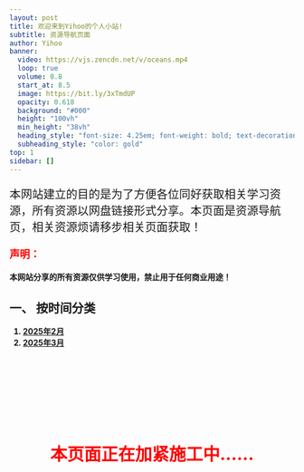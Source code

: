 ```yaml
---
layout: post
title: 欢迎来到Yihoo的个人小站!
subtitle: 资源导航页面
author: Yihoo
banner:
  video: https://vjs.zencdn.net/v/oceans.mp4
  loop: true
  volume: 0.8
  start_at: 8.5
  image: https://bit.ly/3xTmdUP
  opacity: 0.618
  background: "#000"
  height: "100vh"
  min_height: "38vh"
  heading_style: "font-size: 4.25em; font-weight: bold; text-decoration: underline"
  subheading_style: "color: gold"
top: 1
sidebar: []
---
```

<p style="font-size: 20px;">本网站建立的目的是为了方便各位同好获取相关学习资源，所有资源以网盘链接形式分享。本页面是资源导航页，相关资源烦请移步相关页面获取！</p>


<b><p style="font-size: 18px; color: red;"><b>声明：</b></P><b>本网站分享的所有资源仅供学习使用，禁止用于任何商业用途！</b>

## 一、 按时间分类

1. [2025年2月](https://share.yihoo.ip-ddns.com/yihoo/html/2025-02.html)
2. [2025年3月](https://share.yihoo.ip-ddns.com/yihoo/html/2025-03.html)



<br><br><br><br><br><br><br>
<p style="font-size: 30px; color: red; text-align: center;">本页面正在加紧施工中……</p>
